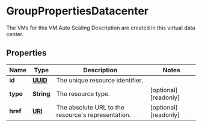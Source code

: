 

# GroupPropertiesDatacenter

The VMs for this VM Auto Scaling Description are created in this virtual data center.
## Properties

| Name | Type | Description | Notes |
| ------------ | ------------- | ------------- | ------------- |
| **id** | [**UUID**](UUID.md) | The unique resource identifier. |  |
| **type** | **String** | The resource type. |  [optional] [readonly] |
| **href** | [**URI**](URI.md) | The absolute URL to the resource&#39;s representation. |  [optional] [readonly] |


